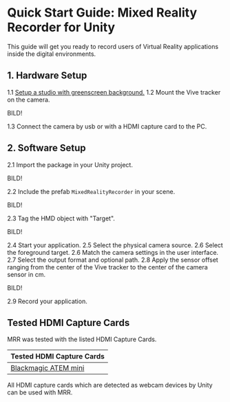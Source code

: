 # Quick Start Guide: Mixed Reality Recorder for Unity

This guide will get you ready to record users of Virtual Reality applications inside the digital environments.

## 1. Hardware Setup

1.1 [Setup a studio with greenscreen background.](https://www.wikihow.com/Set-Up-a-Green-Screening-Studio)
1.2 Mount the Vive tracker on the camera.

BILD!

1.3 Connect the camera by usb or with a HDMI capture card to the PC.

## 2. Software Setup

2.1 Import the package in your Unity project.

BILD!

2.2 Include the prefab `MixedRealityRecorder` in your scene.

BILD!

2.3 Tag the HMD object with "Target".

BILD!

2.4 Start your application.
2.5 Select the physical camera source.
2.6 Select the foreground target.
2.6 Match the camera settings in the user interface.
2.7 Select the output format and optional path.
2.8 Apply the sensor offset ranging from the center of the Vive tracker to the center of the camera sensor in cm.

BILD!

2.9 Record your application.

## Tested HDMI Capture Cards

MRR was tested with the listed HDMI Capture Cards.

| Tested HDMI Capture Cards                                                   |
| --------------------------------------------------------------------------- |
| [Blackmagic ATEM mini](https://www.blackmagicdesign.com/products/atemmini)  |

All HDMI capture cards which are detected as webcam devices by Unity can be used with MRR.
